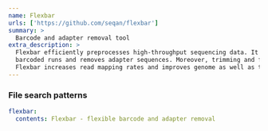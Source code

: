 ```yaml
---
name: Flexbar
urls: ['https://github.com/seqan/flexbar']
summary: >
  Barcode and adapter removal tool
extra_description: >
  Flexbar efficiently preprocesses high-throughput sequencing data. It demultiplexes
  barcoded runs and removes adapter sequences. Moreover, trimming and filtering features are provided.
  Flexbar increases read mapping rates and improves genome as well as transcriptome assemblies.
---
```


### File search patterns

```yaml
flexbar:
  contents: Flexbar - flexible barcode and adapter removal
```